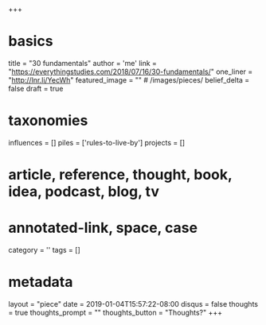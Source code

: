 +++
# basics
title     		 	= "30 fundamentals"
author    		 	= 'me'
link      		 	= "https://everythingstudies.com/2018/07/16/30-fundamentals/"
one_liner 		 	= "http://lnr.li/YecWh"
featured_image 	= "" # /images/pieces/
belief_delta   	= false
draft = true

# taxonomies
influences		 	= []
piles     		 	= ['rules-to-live-by']
projects			 	= []

# article, reference, thought, book, idea, podcast, blog, tv
# annotated-link, space, case
category  		 	= ''
tags					 	= []

# metadata
layout	    	 	= "piece"
date      		 	= 2019-01-04T15:57:22-08:00
disqus    		 	= false
thoughts			 	= true
thoughts_prompt = ""
thoughts_button = "Thoughts?"
+++

